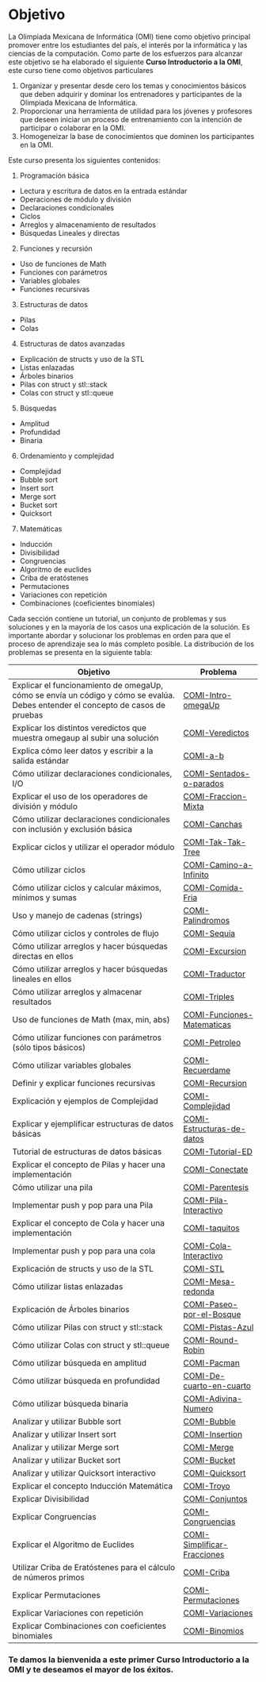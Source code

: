 Objetivo
==========================================
La Olimpiada Mexicana de Informática (OMI) tiene como objetivo principal promover entre los estudiantes
del país, el interés por la informática y las ciencias de la computación. Como parte de los
esfuerzos para alcanzar este objetivo se ha elaborado el siguiente **Curso Introductorio a la OMI**,
este curso tiene como objetivos particulares

1. Organizar y presentar desde cero los temas y conocimientos básicos que deben adquirir y dominar los entrenadores
y participantes de la Olimpiada Mexicana de Informática.
2. Proporcionar una herramienta de utilidad para los jóvenes y profesores que deseen iniciar un proceso de entrenamiento
con la intención de participar o colaborar en la OMI.
3. Homogeneizar la base de conocimientos que dominen los participantes en la OMI.

Este curso presenta los siguientes contenidos:

1. Programación básica
 * Lectura y escritura de datos en la entrada estándar
 * Operaciones de módulo y división
 * Declaraciones condicionales
 * Ciclos
 * Arreglos y almacenamiento de resultados
 * Búsquedas Lineales y directas
2. Funciones y recursión
 * Uso de funciones de Math
 * Funciones con parámetros
 * Variables globales
 * Funciones recursivas
3. Estructuras de datos
 * Pilas
 * Colas
4. Estructuras de datos avanzadas
 * Explicación de structs y uso de la STL
 * Listas enlazadas
 * Árboles binarios
 * Pilas con struct y stl::stack
 * Colas con struct y stl::queue
5. Búsquedas
 * Amplitud
 * Profundidad
 * Binaria
6. Ordenamiento y complejidad
 * Complejidad
 * Bubble sort
 * Insert sort
 * Merge sort
 * Bucket sort
 * Quicksort
7. Matemáticas
 * Inducción
 * Divisibilidad
 * Congruencias
 * Algoritmo de euclides
 * Criba de eratóstenes
 * Permutaciones
 * Variaciones con repetición
 * Combinaciones (coeficientes binomiales)

Cada sección contiene un tutorial, un conjunto de problemas y sus soluciones y en la mayoría de los casos una explicación de la solución. Es importante abordar y solucionar los problemas en orden para que el proceso de aprendizaje sea lo más completo  posible.
La distribución de los problemas se presenta en la siguiente tabla:

|Objetivo|Problema|
|--------|--------|
|Explicar el funcionamiento de omegaUp, cómo se envía un código y cómo se evalúa. Debes entender el concepto de casos de pruebas    |    [    COMI-Intro-omegaUp    ](https://omegaup.com/arena/problem/COMI-Intro-omegaUp)|
|Explicar los distintos veredictos que muestra omegaup al subir una solución    |    [    COMI-Veredictos    ](https://omegaup.com/arena/problem/COMI-Veredictos)|
|Explica cómo leer datos y escribir a  la salida estándar    |    [    COMI-a-b    ](https://omegaup.com/arena/problem/COMI-a-b)|
|Cómo utilizar declaraciones condicionales, I/O    |    [    COMI-Sentados-o-parados    ](https://omegaup.com/arena/problem/COMI-Sentados-o-parados)|
|Explicar el uso de los operadores de división y módulo    |    [    COMI-Fraccion-Mixta    ](https://omegaup.com/arena/problem/COMI-Fraccion-Mixta)|
|Cómo utilizar declaraciones condicionales con inclusión y exclusión básica    |    [    COMI-Canchas    ](https://omegaup.com/arena/problem/COMI-Canchas)|
|Explicar ciclos y utilizar el operador módulo    |    [    COMI-Tak-Tak-Tree    ](https://omegaup.com/arena/problem/COMI-Tak-Tak-Tree)|
|Cómo utilizar ciclos    |    [    COMI-Camino-a-Infinito    ](https://omegaup.com/arena/problem/COMI-Camino-a-Infinito)|
|Cómo utilizar ciclos y calcular máximos, mínimos y sumas    |    [    COMI-Comida-Fria    ](https://omegaup.com/arena/problem/COMI-Comida-Fria)|
|Uso y manejo de cadenas (strings)    |    [    COMI-Palindromos    ](https://omegaup.com/arena/problem/COMI-Palindromos)|
|Cómo utilizar ciclos y controles de flujo     |    [    COMI-Sequia    ](https://omegaup.com/arena/problem/COMI-Sequia)|
|Cómo utilizar arreglos y hacer búsquedas directas en ellos    |    [    COMI-Excursion    ](https://omegaup.com/arena/problem/COMI-Excursion)|
|Cómo utilizar arreglos y hacer búsquedas lineales en ellos    |    [    COMI-Traductor    ](https://omegaup.com/arena/problem/COMI-Traductor)|
|Cómo utilizar arreglos y almacenar resultados    |    [    COMI-Triples    ](https://omegaup.com/arena/problem/COMI-Triples)|
|Uso de funciones de Math (max, min, abs)    |    [    COMI-Funciones-Matematicas    ](https://omegaup.com/arena/problem/COMI-Funciones-Matematicas)|
|Cómo utilizar funciones con parámetros (sólo tipos básicos)    |    [    COMI-Petroleo    ](https://omegaup.com/arena/problem/COMI-Petroleo)|
|Cómo utilizar variables globales    |    [    COMI-Recuerdame    ](https://omegaup.com/arena/problem/COMI-Recuerdame)|
|Definir y explicar funciones recursivas     |    [    COMI-Recursion    ](https://omegaup.com/arena/problem/COMI-Recursion)|
|Explicación y ejemplos de Complejidad    |    [    COMI-Complejidad    ](https://omegaup.com/arena/problem/COMI-Complejidad)|
|Explicar y ejemplificar estructuras de datos básicas    |    [    COMI-Estructuras-de-datos    ](https://omegaup.com/arena/problem/COMI-Estructuras-de-datos)|
|Tutorial de estructuras de datos básicas   |    [    COMI-Tutorial-ED     ](https://omegaup.com/arena/problem/COMI-Tutorial-ED)|
|Explicar el concepto de Pilas y hacer una implementación     |    [    COMI-Conectate    ](https://omegaup.com/arena/problem/COMI-Conectate)|
|Cómo utilizar una pila    |    [    COMI-Parentesis    ](https://omegaup.com/arena/problem/COMI-Parentesis)|
|Implementar push y pop para una Pila    |    [    COMI-Pila-Interactivo    ](https://omegaup.com/arena/problem/COMI-Pila-Interactivo)|
|Explicar el concepto de Cola y hacer una implementación     |    [    COMI-taquitos    ](https://omegaup.com/arena/problem/COMI-taquitos)|
|Implementar push y pop para una cola    |    [    COMI-Cola-Interactivo    ](https://omegaup.com/arena/problem/COMI-Cola-Interactivo)|
|Explicación de structs y uso de la STL    |    [    COMI-STL    ](https://omegaup.com/arena/problem/COMI-STL)|
|Cómo utilizar listas enlazadas    |    [    COMI-Mesa-redonda    ](https://omegaup.com/arena/problem/COMI-Mesa-redonda)|
|Explicación de Árboles binarios    |    [    COMI-Paseo-por-el-Bosque    ](https://omegaup.com/arena/problem/COMI-Paseo-por-el-Bosque)|
|Cómo utilizar Pilas con struct y stl::stack    |    [    COMI-Pistas-Azul    ](https://omegaup.com/arena/problem/COMI-Pistas-Azul)|
|Cómo utilizar Colas con struct y stl::queue    |    [    COMI-Round-Robin    ](https://omegaup.com/arena/problem/COMI-Round-Robin)|
|Cómo utilizar búsqueda en amplitud     |    [    COMI-Pacman    ](https://omegaup.com/arena/problem/COMI-Pacman)|
|Cómo utilizar búsqueda en profundidad    |    [    COMI-De-cuarto-en-cuarto    ](https://omegaup.com/arena/problem/COMI-De-cuarto-en-cuarto)|
|Cómo utilizar búsqueda binaria    |    [    COMI-Adivina-Numero    ](https://omegaup.com/arena/problem/COMI-Adivina-Numero)|
|Analizar y utilizar Bubble sort     |    [    COMI-Bubble    ](https://omegaup.com/arena/problem/COMI-Bubble)|
|Analizar y utilizar Insert sort     |    [    COMI-Insertion    ](https://omegaup.com/arena/problem/COMI-Insertion)|
|Analizar y utilizar Merge sort     |    [    COMI-Merge    ](https://omegaup.com/arena/problem/COMI-Merge)|
|Analizar y utilizar Bucket sort    |    [    COMI-Bucket    ](https://omegaup.com/arena/problem/COMI-Bucket)|
|Analizar y utilizar Quicksort interactivo    |    [    COMI-Quicksort    ](https://omegaup.com/arena/problem/COMI-Quicksort)|
|Explicar el concepto Inducción Matemática    |    [    COMI-Troyo    ](https://omegaup.com/arena/problem/COMI-Troyo)|
|Explicar Divisibilidad    |    [    COMI-Conjuntos    ](https://omegaup.com/arena/problem/COMI-Conjuntos)|
|Explicar Congruencias    |    [    COMI-Congruencias    ](https://omegaup.com/arena/problem/COMI-Congruencias)|
|Explicar el  Algoritmo de Euclides    |    [    COMI-Simplificar-Fracciones    ](https://omegaup.com/arena/problem/COMI-Simplificar-Fracciones)|
|Utilizar Criba de Eratóstenes para el cálculo de números primos    |    [    COMI-Criba    ](https://omegaup.com/arena/problem/COMI-Criba)|
|Explicar Permutaciones    |    [    COMI-Permutaciones    ](https://omegaup.com/arena/problem/COMI-Permutaciones)|
|Explicar Variaciones con repetición    |    [    COMI-Variaciones    ](https://omegaup.com/arena/problem/COMI-Variaciones)|
|Explicar Combinaciones con coeficientes binomiales    |    [    COMI-Binomios    ](https://omegaup.com/arena/problem/COMI-Binomios)|

### Te damos la bienvenida a este primer **Curso Introductorio a la OMI** y te deseamos el mayor de los éxitos.
